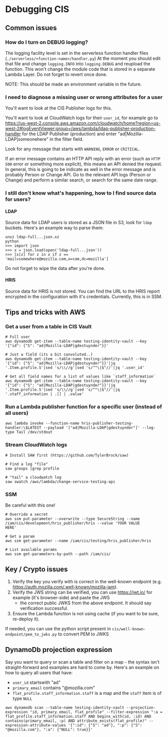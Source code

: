 # Debugging CIS

## Common issues

### How do I turn on DEBUG logging?

The logging facility level is set in the serverless function handler files (`./serverless/<function-name>/handler.py`)
At the moment you should edit that file and change `logging.INFO` into `logging.DEBUG` and reupload the function. This won't change the module code that is stored in a separate Lambda Layer. Do not forget to revert once done.

NOTE: This should be made an environment variable in the future.

### I need to diagnose a missing user or wrong attributes for a user

You'll want to look at the CIS Publisher logs for this.

You'll want to look at CloudWatch logs for their `user_id`, for example go to https://us-west-2.console.aws.amazon.com/cloudwatch/home?region=us-west-2#logEventViewer:group=/aws/lambda/ldap-publisher-production-handler for the LDAP Publisher (production) and enter "ad|Mozilla-LDAP|someonehere" in the filter field.

Look for any message that starts with `WARNING`, `ERROR` or `CRITICAL`.

If an error message contains an HTTP API reply with an error (such as `HTTP 500` error or something more explicit), this means an API denied the request. In general, this is going to be indicate as well in the error message and is probably Person or Change API.
Go to the relevant API logs (Person or Change) and perform a similar search, or search for the same date range.

### I still don't know what's happening, how to I find source data for users?

#### LDAP
Source data for LDAP users is stored as a JSON file in S3, look for `ldap` buckets. Here's an example way to parse them:
```
unxz ldap-full...json.xz
python
>>> import json
>>> x = json.load(open('ldap-full...json'))
>>> [x[z] for z in x if z == 'mail=somewhere@mozilla.com,o=com,dc=mozilla']
```
Do not forget to wipe the data after you're done.

#### HRIS
Source data for HRIS is not stored. You can find the URL to the HRIS report encrypted in the configuration with it's credentials. Currently, this is in SSM.

## Tips and tricks with AWS

### Get a user from a table in CIS Vault

```
# Full user
aws dynamodb get-item --table-name testing-identity-vault --key '{"id": {"S": "ad|Mozilla-LDAP|gdestuynder"}}'

# Just a field (its a bit convoluted..)
aws dynamodb get-item --table-name testing-identity-vault --key '{"id": {"S": "ad|Mozilla-LDAP|gdestuynder"}}'|jq '.Item.profile.S'|sed 's/\\//g'|sed 's/^"\|$"//'|jq '.user_id'

# Get all field names for a list of values like `staff_information`
aws dynamodb get-item --table-name testing-identity-vault --key '{"id": {"S": "ad|Mozilla-LDAP|gdestuynder"}}'|jq '.Item.profile.S'|sed 's/\\//g'|sed 's/^"\|$"//'|jq '.staff_information | .[] | .value' 
```

### Run a Lambda publisher function for a specific user (instead of all users)

```
aws lambda invoke --function-name hris-publisher-testing-handler:\$LATEST --payload '["ad|Mozilla-LDAP|gdestuynder"]' --log-type Tail /dev/stdout 
```

### Stream CloudWatch logs

```
# Install SAW first (https://github.com/TylerBrock/saw)

# Find a log "file"
saw groups |grep profile

# "tail" a cloudwatch log
saw swatch /aws/lambda/change-service-testing-api
```

### SSM

Be careful with this one!
```
# Override a secret
aws ssm put-parameter --overwrite --type SecureString --name /iam/cis/development/hris_publisher/hris --value 'YOUR VALUE
HERE'
```

```
# Get a param
aws ssm get-parameter --name /iam/cis/testing/hris_publisher/hris
```

```
# List available params
aws ssm get-parameters-by-path --path /iam/cis/
```

## Key / Crypto issues

1. Verify the key you verify with is correct in the well-known endpoint (e.g.
   https://auth.mozilla.com/.well-known/mozilla-iam).
2. Verify the JWS string can be verified, you can use https://jwt.io/ for example (it's browser-side) and paste the JWS
   + the correct public JWKS from the above endpoint. It should say verification successful.
3. Ensure the Lambda function is not using cache (if you want to be sure, re-deploy it).

If needed, you can use the python script present in `cis/well-known-endpoint/pem_to_jwks.py` to convert PEM to JWKS

## DynamoDb projection expression

Say you want to query or scan a table and filter on a map - the syntax isn't straight-forward and examples are hard to
come by. Here's an example on how to query all users that have:
- `user_id` startswith "ad"
- `primary_email` contains "@mozilla.com"
- `flat_profile.staff_information.staff` is a map and the `staff` item is of type `NULL`

```
aws dynamodb scan --table-name testing-identity-vault --projection-expression "id, primary_email, flat_profile" --filter-expression ":a = flat_profile.staff_information.staff AND begins_with(id, :id) AND contains(primary_email, :p) AND attribute_exists(flat_profile)" --expression-attribute-values '{":id": {"S": "ad"}, ":p": {"S": "@mozilla.com"}, ":a": {"NULL": true}}'
```
